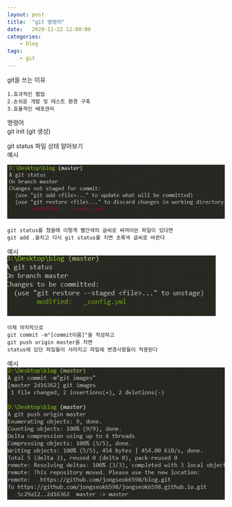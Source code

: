 ```yaml
---
layout: post
title:	"git 명령어"
date:	2020-11-22 12:00:00
categories:
    - blog
tags:
    - git
---
```

git을 쓰는 이유
```
1.효과적인 협업
2.손쉬운 개발 및 테스트 환경 구축
3.효율적인 배포관리
```
명령어   
git init (git 생성)   
   
git status 파일 상태 알아보기   
예시

<img src="../../images/asx.JPG?raw=true">

```
git status를 쳤을때 이렇게 빨간색의 글씨로 써져이쓴 파일이 있다면
git add .을치고 다시 git status를 치면 초록색 글씨로 바뀐다
```
예시
![Alt text](/images/ass.JPG)

```
이제 마지막으로
git commit -m"[commit이름]"을 작성하고
git push origin master을 치면
status에 있던 파일들이 사라지고 파일에 변경사항들이 적용된다
```
예시
![Alt text](/images/asd.JPG)

